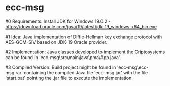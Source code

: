 # ecc-msg
#0 Requirements:
Install JDK for Windows 19.0.2 - https://download.oracle.com/java/19/latest/jdk-19_windows-x64_bin.exe
    
#1 Idea: 
Java implementation of Diffie-Hellman key exchange protocol with AES-GCM-SIV based on JDK-19 Oracle provider.

#2 Implementation: 
Java classes developed to implement the Criptosystems can be found in 'ecc-msg\src\main\java\pma\App.java'.

#3 Compiled Version: 
Build project might be found in 'ecc-msg\ecc-msg.rar' containing the compiled Java file 'ecc-msg.jar' with the file 'start.bat' pointing the .jar file to execute the  implementation.
